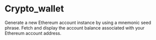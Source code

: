 # Crypto_wallet
Generate a new Ethereum account instance by using a mnemonic seed phrase. Fetch and display the account balance associated with your Ethereum account address.
